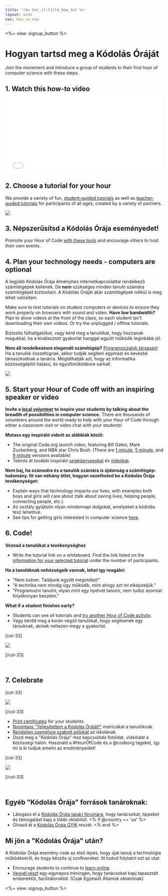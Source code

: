 ```yaml
---
title: '<%= hoc_s(:title_how_to) %>'
layout: wide
nav: how_to_nav
---
```

<%= view :signup_button %>

<h1>Hogyan tartsd meg a Kódolás Óráját</h1>

Join the movement and introduce a group of students to their first hour of computer science with these steps.

## 1. Watch this how-to video <iframe width="500" height="255" src="//www.youtube.com/embed/SrnvvWDm73k" frameborder="0" allowfullscreen mark="crwd-mark"></iframe> 

## 2. Choose a tutorial for your hour

We provide a variety of fun, [student-guided tutorials](<%= resolve_url('/learn') %>) as well as [teacher-guided tutorials](<%= resolve_url('https://code.org/educate/teacher-led') %>) for participants of all ages, created by a variety of partners.

[![](/images/fit-700/tutorials.png)](<%=resolve_url('/learn') %>)

## 3. Népszerűsítsd a Kódolás Órája eseményedet!

Promote your Hour of Code [with these tools](<%= resolve_url('/promote/resources') %>) and encourage others to host their own events.

## 4. Plan your technology needs - computers are optional

A legjobb Kódolás Órája élményhez internetkapcsolattal rendelkező számítógépek kellenek. De **nem** szükséges minden tanuló számára számítógépet biztosítani. A Kódolás Óráját akár számítógépek nélkül is meg lehet valósítani.

Make sure to test tutorials on student computers or devices to ensure they work properly on browsers with sound and video. **Have low bandwidth?** Plan to show videos at the front of the class, so each student isn't downloading their own videos. Or try the unplugged / offline tutorials.

Biztosíts fülhallgatókat, vagy kérd meg a tanulókat, hogy hozzanak magukkal, ha a kiválasztott gyakorlat hanggal együtt működik leginkább jól.

**Nem áll rendelkezésre elegendő számítógép?** [Programozzatok társasan!](https://www.youtube.com/watch?v=vgkahOzFH2Q) Ha a tanulók összefognak, akkor tudják segíteni egymást és kevésbé támaszkodnak a tanárra. Megláthatják azt, hogy az informatika közösségépítő hatású, és együttműködésre sarkall.

<img src="/images/fit-350/group_ipad.jpg" />

## 5. Start your Hour of Code off with an inspiring speaker or video

**Invite a [local volunteer](<%= resolve_url('https://code.org/volunteer/local') %>) to inspire your students by talking about the breadth of possibilities in computer science.** There are thousands of volunteers around the world ready to help with your Hour of Code through either a classroom visit or video chat with your students!

**Mutass egy inspiráló videót az alábbiak közül:**

- The original Code.org launch video, featuring Bill Gates, Mark Zuckerberg, and NBA star Chris Bosh. (There are [1 minute](https://www.youtube.com/watch?v=qYZF6oIZtfc), [5 minute](https://www.youtube.com/watch?v=nKIu9yen5nc), and [9 minute](https://www.youtube.com/watch?v=dU1xS07N-FA) versions available)
- Tekints át további inspiráló [segédanyagokat](<%= resolve_url('https://code.org/inspire') %>) és [videókat](https://www.youtube.com/playlist?list=PLzdnOPI1iJNfpD8i4Sx7U0y2MccnrNZuP).

**Nem baj, ha számodra és a tanulók számára is újdonság a számítógép-tudomány. Itt van néhány ötlet, hogyan vezetheted be a Kódolás Órája tevékenységet:**

- Explain ways that technology impacts our lives, with examples both boys and girls will care about (talk about saving lives, helping people, connecting people, etc.).
- Az osztály gyűjtsön olyan mindennapi dolgokat, amelyeket a kódolás tesz lehetővé.
- See tips for getting girls interested in computer science [here](<%= resolve_url('https://code.org/girls')%>).

## 6. Code!

**Vezesd a tanulókat a tevékenységhez**

- Write the tutorial link on a whiteboard. Find the link listed on the [information for your selected tutorial](<%= resolve_url('/learn')%>) under the number of participants.

**Ha a tanulóknak nehézségeik vannak, lehet így reagálni:**

- "Nem tudom. Találjunk együtt megoldást!"
- "A technika nem mindig úgy működik, mint ahogy azt mi elképzeljük."
- "Programozni tanulni, olyan mint egy nyelvet tanulni, nem tudsz azonnal folyékonyan beszélni."

**What if a student finishes early?**

- Students can see all tutorials and [try another Hour of Code activity](<%= resolve_url('/learn')%>).
- Vagy kérdd meg a korán végző tanulókat, hogy segítsenek egy társuknak, akinek nehezen megy a gyakorlat.

[col-33]

![](/images/fit-250/highschoolgirls.jpeg)

[/col-33]

<p style="clear:both">&nbsp;</p>

## 7. Celebrate

[col-33]

![](/images/fit-300/boy-certificate.jpg)

[/col-33]

- [Print certificates](<%= resolve_url('https://code.org/certificates')%>) for your students.
- [Nyomtass "Teljesítettem a Kódolás Óráját!"](<%= resolve_url('/promote/resources#stickers') %>) matricákat a tanulóknak.
- [Rendeljen személyre szabott pólókat](http://blog.code.org/post/132608499493/hour-of-code-shirts-and-more) az iskolának.
- Oszd meg a "Kódolás Órája"-hoz kapcsolódó fotóidat, videóidat a közösségi hálón. Használd a #HourOfCode és a @codeorg tageket, így mi is ki tudjuk emelni az eredményeidet!

[col-33]

![](/images/fit-260/highlight-certificates.jpg)

[/col-33]

<p style="clear:both">&nbsp;</p>

## Egyéb "Kódolás Órája" források tanároknak:

- Látogass el a [Kódolás Órája tanári fórumára](http://forum.code.org/c/plc/hour-of-code), hogy tanácsokat, tippeket és támogatást kapj a többi oktatótól. <% if @country == 'us' %>
- Olvasd át a [Kódolás Órája GYIK](https://support.code.org/hc/en-us/categories/200147083-Hour-of-Code) részét. <% end %>

## Mi jön a "Kódolás Órája" után?

A Kódolás Órája esemény csak az első lépés, hogy újat tanulj a technológia működéséről, és hogy készíts új szoftvereket. Itt tudod folytatni ezt az utat:

- Encourage students to continue to [learn online](<%= resolve_url('https://code.org/learn/beyond')%>).
- [Vegyél részt](<%= resolve_url('https://code.org/professional-development-workshops') %>) egy egynapos tréningen, hogy tanácsokat kapj tapasztalt emberektől, facilitátoroktól. (Csak Egyesült Államok oktatóinak)

<%= view :signup_button %>